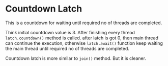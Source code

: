 # Countdown Latch

This is a countdown for waiting until required no of threads are completed.

Think initial countdown value is 3. After finishing every thread ```latch.countdown()``` method is called.
after latch is got 0, then main thread can continue the execution, otherwise ```latch.await()``` function keep waiting the main thread until required no of threads are completed.

Countdown latch is more similar to ```join()``` method. But it is cleaner.